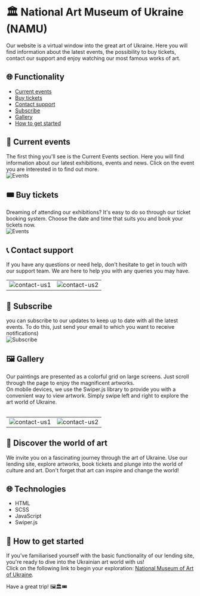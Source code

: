 # 🏛️ National Art Museum of Ukraine (NAMU)
Our website is a virtual window into the great art of Ukraine. Here you will find information about the latest events, the possibility to buy tickets, contact our support and enjoy watching our most famous works of art.

## 🌐 Functionality
* [Current events](#current-events)
* [Buy tickets](#buy-tickets)
* [Contact support](#contact-support)
* [Subscribe](#subscribe)
* [Gallery](#gallery)
* [How to get started](#start)

<span id="current-events"></span>

## 🎨️ Current events
The first thing you'll see is the Current Events section. Here you will find information about our latest exhibitions, events and news. Click on the event you are interested in to find out more.<br />
![Events](https://img001.prntscr.com/file/img001/miLStUpvQresKQ0IFE1_9g.png)

<span id="buy-tickets"></span>

## 🎟️ Buy tickets
Dreaming of attending our exhibitions? It's easy to do so through our ticket booking system. Choose the date and time that suits you and book your tickets now.<br />
![Events](https://img001.prntscr.com/file/img001/2sgYCiKEQuiAtsS4uiXWOw.png)

<span id="contact-support"></span>

## 📞 Contact support
If you have any questions or need help, don't hesitate to get in touch with our support team. We are here to help you with any queries you may have.

<table>
    <tr>
        <td><img src="https://img001.prntscr.com/file/img001/FenpLBngT6ml0Br7WMRTJA.png" alt="contact-us1" /></td>
        <td><img src="https://img001.prntscr.com/file/img001/7myqWQT7Tg-AQik1H82Csg.png" alt="contact-us2" /></td>
    </tr>
<table>

<span id="subscribe"></span>

## 📧 Subscribe
you can subscribe to our updates to keep up to date with all the latest events. To do this, just send your email to which you want to receive notifications)<br />
![Subscribe](https://img001.prntscr.com/file/img001/pNtf6IOfQtyRO_xpuodx9g.png)

<span id="gallery"></span>

## 🖼 Gallery
Our paintings are presented as a colorful grid on large screens. Just scroll through the page to enjoy the magnificent artworks.<br />
On mobile devices, we use the Swiper.js library to provide you with a convenient way to view artwork. Simply swipe left and right to explore the art world of Ukraine.<br />
<table>
    <tr>
        <td><img src="https://img001.prntscr.com/file/img001/3OHdKE33T-mmvIrjhWDGlg.png" alt="contact-us1" /></td>
        <td><img src="https://img001.prntscr.com/file/img001/DZkOggb0Rf6I4GXKD0Y66Q.png" alt="contact-us2" /></td>
    </tr>
<table>


## 🌟 Discover the world of art

We invite you on a fascinating journey through the art of Ukraine. Use our lending site, explore artworks, book tickets and plunge into the world of culture and art. Don't forget that art can inspire and change the world!

## 🌐 Technologies

* HTML
* SCSS
* JavaScript
* Swiper.js

<span id="start"></span>

## 🏃 How to get started

If you've familiarised yourself with the basic functionality of our lending site, you're ready to dive into the Ukrainian art world with us!<br />
Click on the following link to begin your exploration: [National Museum of Art of Ukraine](https://ollavka.github.io/NAMU-landing/).<br />

Have a great trip! 🖼️🏛️🎟️
